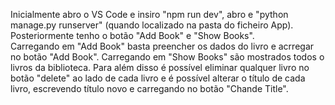 Inicialmente abro o VS Code e insiro  "npm run dev", abro e "python manage.py runserver" (quando localizado na pasta do ficheiro App).
Posteriormente tenho o botão "Add Book" e "Show Books".  
Carregando em "Add Book" basta preencher os dados do livro e acrregar no botão "Add Book".
Carregando em "Show Books" são mostrados todos o livros da biblioteca. Para além disso é possível eliminar qualquer livro no botão "delete" ao lado de cada livro e é possível alterar o título de cada livro, escrevendo título novo e carregando no botão "Chande Title". 
